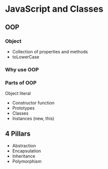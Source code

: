 # JavaScript and Classes


## OOP

### Object
- Collection of properties and methods
- toLowerCase


### Why use OOP


### Parts of OOP

Object literal

- Constructor function
- Prototypes
- Classes
- Instances (new, this)


## 4 Pillars

- Abstraction
- Encapsulation
- Inheritance
- Polymorphism